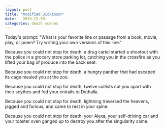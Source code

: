 ```yaml
---
layout: post
title: "Modified Dickinson"
date:   2019-12-30
categories: death scenes
---
```

Today's prompt: "What is your favorite line or passage from a book, movie, play, or poem? Try writing your own versions of this line."

Because you could not stop for death, a drug cartel started a shootout with the police in a grocery store parking lot, catching you in the crossfire as you lifted your bag of produce into the back seat.

Because you could not stop for death, a hungry panther that had escaped its cage mauled you at the zoo.

Because you could not stop for death, twelve cultists cut you apart with their scythes and fed your entrails to Dythalla.

Because you could not stop for death, lightning traversed the heavens, jagged and furious, and came to rest in your spine.

Because you could not stop for death, your Alexa, your self-driving car and your toaster oven ganged up to destroy you after the singularity came.
